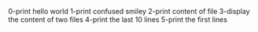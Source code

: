 0-print hello world
1-print confused smiley
2-print content of file
3-display the content of two files
4-print the last 10 lines
5-print the first lines
